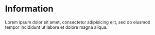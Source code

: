 # Information

Lorem ipsum dolor sit amet, consectetur adipisicing elit, sed do eiusmod tempor incididunt ut labore et dolore magna aliqua.

